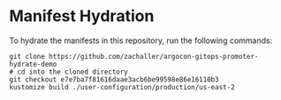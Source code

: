 # Manifest Hydration

To hydrate the manifests in this repository, run the following commands:

```shell
git clone https://github.com/zachaller/argocon-gitops-promoter-hydrate-demo
# cd into the cloned directory
git checkout e7e7ba7f81616daae3acb6be99598e86e16110b3
kustomize build ./user-configuration/production/us-east-2
```
